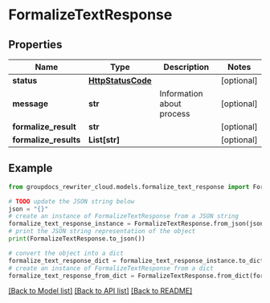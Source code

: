 # FormalizeTextResponse


## Properties

Name | Type | Description | Notes
------------ | ------------- | ------------- | -------------
**status** | [**HttpStatusCode**](HttpStatusCode.md) |  | [optional] 
**message** | **str** | Information about process | [optional] 
**formalize_result** | **str** |  | [optional] 
**formalize_results** | **List[str]** |  | [optional] 

## Example

```python
from groupdocs_rewriter_cloud.models.formalize_text_response import FormalizeTextResponse

# TODO update the JSON string below
json = "{}"
# create an instance of FormalizeTextResponse from a JSON string
formalize_text_response_instance = FormalizeTextResponse.from_json(json)
# print the JSON string representation of the object
print(FormalizeTextResponse.to_json())

# convert the object into a dict
formalize_text_response_dict = formalize_text_response_instance.to_dict()
# create an instance of FormalizeTextResponse from a dict
formalize_text_response_from_dict = FormalizeTextResponse.from_dict(formalize_text_response_dict)
```
[[Back to Model list]](../README.md#documentation-for-models) [[Back to API list]](../README.md#documentation-for-api-endpoints) [[Back to README]](../README.md)



